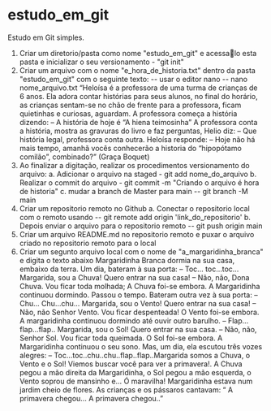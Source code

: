 # estudo_em_git
Estudo em Git simples.
01. Criar um diretorio/pasta como nome "estudo_em_git" e acessalo esta pasta e inicializar o seu versionamento - "git init"
02. Criar um arquivo com o nome "e_hora_de_historia.txt" dentro 
da pasta "estudo_em_git" com o seguinte texto: -- usar o
editor nano -- nano nome_arquivo.txt
“Heloísa é a professora de uma turma de crianças de 6 anos. Ela 
adora contar histórias para seus alunos, no final do horário, as 
crianças sentam-se no chão de
frente para a professora, ficam quietinhas e curiosas, aguardam.
A professora começa a história dizendo:
– A história de hoje é “A hiena teimosinha”
A professora conta a história, mostra as gravuras do livro e faz 
perguntas, Helio diz:
– Que história legal, professora conta outra.
Heloísa responde:
– Hoje não há mais tempo, amanhã vocês conhecerão a historia do 
“hipopótamo comilão”,
combinado?”
(Graça Boquet)
03. Ao finalizar a digitação, realizar os procedimentos 
versionamento do arquivo:
a. Adicionar o arquivo na staged - git add nome_do_arquivo
b. Realizar o commit do arquivo - git commit -m "Criando o 
arquivo é hora de historia"
c. mudar a branch de Master para main -- git branch -M main
04. Criar um repositorio remoto no Github
a. Conectar o repositorio local com o remoto usando -- git 
remote add origin 'link_do_repositorio'
b. Depois enviar o arquivo para o repositorio remoto -- git 
push origin main
05. Criar um arquivo README.md no repositorio remoto e puxar o 
arquivo criado no repositorio
remoto para o local
06. Criar um segunto arquivo local com o nome de 
"a_margaridinha_branca" e digita o texto abaixo
Margaridinha Branca dormia na sua casa, embaixo da terra. Um 
dia, bateram à sua porta:
– Toc… toc…toc… Margarida, sou a Chuva! Quero entrar na sua casa!
– Não, não, Dona Chuva. Vou ficar toda molhada;
A Chuva foi-se embora. A Margaridinha continuou dormindo. 
Passou o tempo. Bateram outra vez à sua porta:
– Chu… Chu…chu… Margarida, sou o Vento! Quero entrar na sua casa!
– Não, não Senhor Vento. Vou ficar despenteada!
O Vento foi-se embora. A margaridinha continuou dormindo até 
ouvir outro barulho.
– Flap… flap…flap.. Margarida, sou o Sol! Quero entrar na sua 
casa.
– Não, não, Senhor Sol. Vou ficar toda queimada.
O Sol foi-se embora. A Margaridinha continuou o seu sono.
Mas, um dia, ela escutou três vozes alegres:
– Toc…toc..chu..chu..flap..flap..Margarida somos a Chuva, o 
Vento e o Sol! Viemos buscar você para ver a primavera!.
A Chuva pegou a mão direita da Margaridinha, o Sol pegou a mão 
esquerda, o Vento soprou de mansinho e…
Ó maravilha! Margaridinha estava num jardim cheio de flores. As 
crianças e os pássaros cantavam:
“ A primavera chegou… A primavera chegou..”
